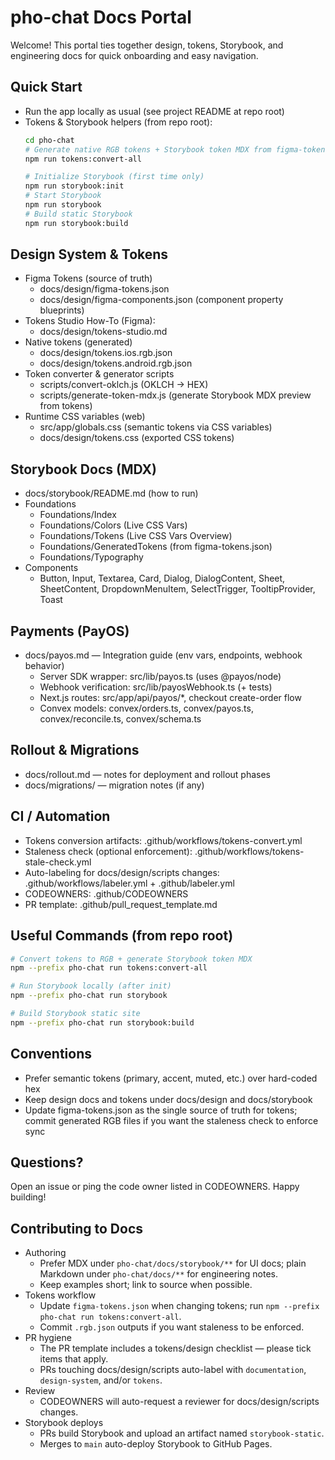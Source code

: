# pho-chat Docs Portal

Welcome! This portal ties together design, tokens, Storybook, and engineering docs for quick onboarding and easy navigation.

## Quick Start

- Run the app locally as usual (see project README at repo root)
- Tokens & Storybook helpers (from repo root):
  ```bash
  cd pho-chat
  # Generate native RGB tokens + Storybook token MDX from figma-tokens.json
  npm run tokens:convert-all

  # Initialize Storybook (first time only)
  npm run storybook:init
  # Start Storybook
  npm run storybook
  # Build static Storybook
  npm run storybook:build
  ```

## Design System & Tokens

- Figma Tokens (source of truth)
  - docs/design/figma-tokens.json
  - docs/design/figma-components.json (component property blueprints)
- Tokens Studio How-To (Figma):
  - docs/design/tokens-studio.md
- Native tokens (generated)
  - docs/design/tokens.ios.rgb.json
  - docs/design/tokens.android.rgb.json
- Token converter & generator scripts
  - scripts/convert-oklch.js (OKLCH → HEX)
  - scripts/generate-token-mdx.js (generate Storybook MDX preview from tokens)
- Runtime CSS variables (web)
  - src/app/globals.css (semantic tokens via CSS variables)
  - docs/design/tokens.css (exported CSS tokens)

## Storybook Docs (MDX)

- docs/storybook/README.md (how to run)
- Foundations
  - Foundations/Index
  - Foundations/Colors (Live CSS Vars)
  - Foundations/Tokens (Live CSS Vars Overview)
  - Foundations/GeneratedTokens (from figma-tokens.json)
  - Foundations/Typography
- Components
  - Button, Input, Textarea, Card, Dialog, DialogContent, Sheet, SheetContent, DropdownMenuItem, SelectTrigger, TooltipProvider, Toast

## Payments (PayOS)

- docs/payos.md — Integration guide (env vars, endpoints, webhook behavior)
  - Server SDK wrapper: src/lib/payos.ts (uses @payos/node)
  - Webhook verification: src/lib/payosWebhook.ts (+ tests)
  - Next.js routes: src/app/api/payos/*, checkout create-order flow
  - Convex models: convex/orders.ts, convex/payos.ts, convex/reconcile.ts, convex/schema.ts

## Rollout & Migrations

- docs/rollout.md — notes for deployment and rollout phases
- docs/migrations/ — migration notes (if any)

## CI / Automation

- Tokens conversion artifacts: .github/workflows/tokens-convert.yml
- Staleness check (optional enforcement): .github/workflows/tokens-stale-check.yml
- Auto-labeling for docs/design/scripts changes: .github/workflows/labeler.yml + .github/labeler.yml
- CODEOWNERS: .github/CODEOWNERS
- PR template: .github/pull_request_template.md

## Useful Commands (from repo root)

```bash
# Convert tokens to RGB + generate Storybook token MDX
npm --prefix pho-chat run tokens:convert-all

# Run Storybook locally (after init)
npm --prefix pho-chat run storybook

# Build Storybook static site
npm --prefix pho-chat run storybook:build
```

## Conventions

- Prefer semantic tokens (primary, accent, muted, etc.) over hard-coded hex
- Keep design docs and tokens under docs/design and docs/storybook
- Update figma-tokens.json as the single source of truth for tokens; commit generated RGB files if you want the staleness check to enforce sync

## Questions?

Open an issue or ping the code owner listed in CODEOWNERS. Happy building!



## Contributing to Docs

- Authoring
  - Prefer MDX under `pho-chat/docs/storybook/**` for UI docs; plain Markdown under `pho-chat/docs/**` for engineering notes.
  - Keep examples short; link to source when possible.
- Tokens workflow
  - Update `figma-tokens.json` when changing tokens; run `npm --prefix pho-chat run tokens:convert-all`.
  - Commit `.rgb.json` outputs if you want staleness to be enforced.
- PR hygiene
  - The PR template includes a tokens/design checklist — please tick items that apply.
  - PRs touching docs/design/scripts auto-label with `documentation`, `design-system`, and/or `tokens`.
- Review
  - CODEOWNERS will auto-request a reviewer for docs/design/scripts changes.
- Storybook deploys
  - PRs build Storybook and upload an artifact named `storybook-static`.
  - Merges to `main` auto-deploy Storybook to GitHub Pages.
